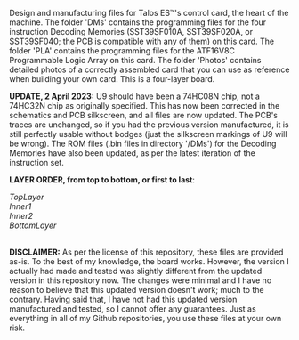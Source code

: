 Design and manufacturing files for Talos ES™'s control card, the heart of the machine. The folder 'DMs' contains the programming files for the four instruction Decoding Memories (SST39SF010A, SST39SF020A, or SST39SF040; the PCB is compatible with any of them) on this card. The folder 'PLA' contains the programming files for the ATF16V8C Programmable Logic Array on this card. The folder 'Photos' contains detailed photos of a correctly assembled card that you can use as reference when building your own card. This is a four-layer board.<br>
<p>
<b>UPDATE, 2 April 2023:</b> U9 should have been a 74HC08N chip, not a 74HC32N chip as originally specified. This has now been corrected in the schematics and PCB silkscreen, and all files are now updated. The PCB's traces are unchanged, so if you had the previous version manufactured, it is still perfectly usable without bodges (just the silkscreen markings of U9 will be wrong). The ROM files (.bin files in directory '/DMs') for the Decoding Memories have also been updated, as per the latest iteration of the instruction set.<br>
<p>
<b>LAYER ORDER, from top to bottom, or first to last</b>:<br>
  <p>
<i>
TopLayer<br>
Inner1<br>
Inner2<br>
BottomLayer
</i>
<p><br>
<b>DISCLAIMER:</b> As per the license of this repository, these files are provided as-is. To the best of my knowledge, the board works. However, the version I actually had made and tested was slightly different from the updated version in this repository now. The changes were minimal and I have no reason to believe that this updated version doesn't work; much to the contrary. Having said that, I have not had this updated version manufactured and tested, so I cannot offer any guarantees. Just as everything in all of my Github repositories, you use these files at your own risk.
